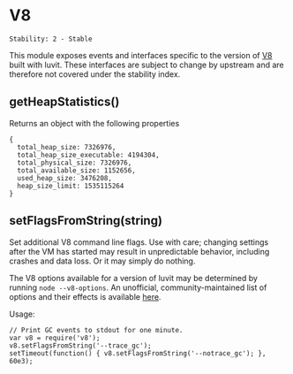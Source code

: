 # V8

    Stability: 2 - Stable

This module exposes events and interfaces specific to the version of [V8][]
built with luvit.  These interfaces are subject to change by upstream and are
therefore not covered under the stability index.

## getHeapStatistics()

Returns an object with the following properties

```
{
  total_heap_size: 7326976,
  total_heap_size_executable: 4194304,
  total_physical_size: 7326976,
  total_available_size: 1152656,
  used_heap_size: 3476208,
  heap_size_limit: 1535115264
}
```

## setFlagsFromString(string)

Set additional V8 command line flags.  Use with care; changing settings
after the VM has started may result in unpredictable behavior, including
crashes and data loss.  Or it may simply do nothing.

The V8 options available for a version of luvit may be determined by running
`node --v8-options`.  An unofficial, community-maintained list of options
and their effects is available
[here](https://github.com/thlorenz/v8-flags/blob/master/flags-0.11.md).

Usage:

```
// Print GC events to stdout for one minute.
var v8 = require('v8');
v8.setFlagsFromString('--trace_gc');
setTimeout(function() { v8.setFlagsFromString('--notrace_gc'); }, 60e3);
```

[V8]: https://code.google.com/p/v8/
